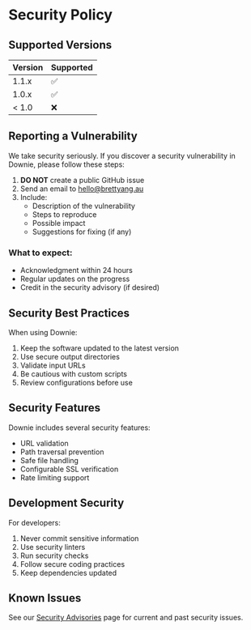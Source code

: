 # Security Policy

## Supported Versions

| Version | Supported          |
|---------|-------------------|
| 1.1.x   | :white_check_mark: |
| 1.0.x   | :white_check_mark: |
| < 1.0   | :x:                |

## Reporting a Vulnerability

We take security seriously. If you discover a security vulnerability in Downie, please follow these steps:

1. **DO NOT** create a public GitHub issue
2. Send an email to [hello@brettyang.au](mailto:hello@brettyang.au)
3. Include:
   - Description of the vulnerability
   - Steps to reproduce
   - Possible impact
   - Suggestions for fixing (if any)

### What to expect:
- Acknowledgment within 24 hours
- Regular updates on the progress
- Credit in the security advisory (if desired)

## Security Best Practices

When using Downie:

1. Keep the software updated to the latest version
2. Use secure output directories
3. Validate input URLs
4. Be cautious with custom scripts
5. Review configurations before use

## Security Features

Downie includes several security features:

- URL validation
- Path traversal prevention
- Safe file handling
- Configurable SSL verification
- Rate limiting support

## Development Security

For developers:

1. Never commit sensitive information
2. Use security linters
3. Run security checks
4. Follow secure coding practices
5. Keep dependencies updated

## Known Issues

See our [Security Advisories](https://github.com/where-is-brett/downie/security/advisories) page for current and past security issues.